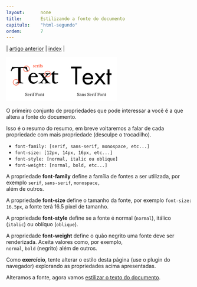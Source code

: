 ```yaml
---
layout:      none
title:       Estilizando a fonte do documento
capitulo:    "html-segundo"
ordem:       7
---
```


<p>| <a href="../aplicando-css-de-forma-linked/">artigo anterior</a> | <a href="../">index</a> |</p>

![](serif-vs-sans-serif.png)

O primeiro conjunto de propriedades que pode interessar a você é a que altera a fonte do documento.

Isso é o resumo do resumo, em breve voltaremos a falar de cada propriedade com mais propriedade (desculpe o trocadilho).

- `font-family: [serif, sans-serif, monospace, etc...]`
- `font-size: [12px, 14px, 16px, etc...]`
- `font-style: [normal, italic ou oblique]`
- `font-weight: [normal, bold, etc...]`

A propriedade __font-family__ define a família de fontes a ser utilizada, por exemplo `serif`, `sans-serif`, `monospace,` <br />
além de outros.

A propriedade __font-size__ define o tamanho da fonte, por exemplo `font-size: 16.5px`, a fonte terá 16.5 pixel de tamanho.

A propriedade __font-style__ define se a fonte é normal (`normal`), itálico (`italic`) ou oblíquo (`oblique`).

A propriedade __font-weight__ define o quão negrito uma fonte deve ser renderizada. Aceita valores como, por exemplo, <br />
`normal`, `bold` (negrito) além de outros.

Como __exercício__, tente alterar o estilo desta página (use o plugin do navegador) explorando as propriedades acima apresentadas.

Alteramos a fonte, agora vamos [estilizar o texto do documento](../estilizando-o-texto-do-documento).
